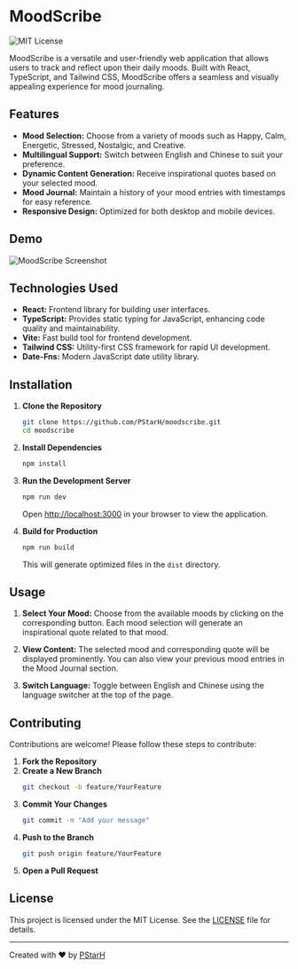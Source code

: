 # MoodScribe

![MIT License](https://img.shields.io/badge/License-MIT-yellow.svg)

MoodScribe is a versatile and user-friendly web application that allows users to track and reflect upon their daily moods. Built with React, TypeScript, and Tailwind CSS, MoodScribe offers a seamless and visually appealing experience for mood journaling.

## Features

- **Mood Selection:** Choose from a variety of moods such as Happy, Calm, Energetic, Stressed, Nostalgic, and Creative.
- **Multilingual Support:** Switch between English and Chinese to suit your preference.
- **Dynamic Content Generation:** Receive inspirational quotes based on your selected mood.
- **Mood Journal:** Maintain a history of your mood entries with timestamps for easy reference.
- **Responsive Design:** Optimized for both desktop and mobile devices.

## Demo

![MoodScribe Screenshot](https://github.com/PStarH/moodscribe/blob/main/screenshots/demo.png?raw=true)

## Technologies Used

- **React:** Frontend library for building user interfaces.
- **TypeScript:** Provides static typing for JavaScript, enhancing code quality and maintainability.
- **Vite:** Fast build tool for frontend development.
- **Tailwind CSS:** Utility-first CSS framework for rapid UI development.
- **Date-Fns:** Modern JavaScript date utility library.

## Installation

1. **Clone the Repository**
   ```bash
   git clone https://github.com/PStarH/moodscribe.git
   cd moodscribe
   ```

2. **Install Dependencies**
   ```bash
   npm install
   ```

3. **Run the Development Server**
   ```bash
   npm run dev
   ```
   Open [http://localhost:3000](http://localhost:3000) in your browser to view the application.

4. **Build for Production**
   ```bash
   npm run build
   ```
   This will generate optimized files in the `dist` directory.

## Usage

1. **Select Your Mood:**
   Choose from the available moods by clicking on the corresponding button. Each mood selection will generate an inspirational quote related to that mood.

2. **View Content:**
   The selected mood and corresponding quote will be displayed prominently. You can also view your previous mood entries in the Mood Journal section.

3. **Switch Language:**
   Toggle between English and Chinese using the language switcher at the top of the page.

## Contributing

Contributions are welcome! Please follow these steps to contribute:

1. **Fork the Repository**
2. **Create a New Branch**
   ```bash
   git checkout -b feature/YourFeature
   ```
3. **Commit Your Changes**
   ```bash
   git commit -m "Add your message"
   ```
4. **Push to the Branch**
   ```bash
   git push origin feature/YourFeature
   ```
5. **Open a Pull Request**

## License

This project is licensed under the MIT License. See the [LICENSE](./LICENSE) file for details.

---

Created with ❤️ by [PStarH](https://github.com/PStarH)